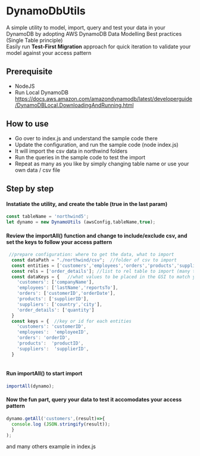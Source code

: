 # DynamoDbUtils
A simple utility to model, import, query and test your data in your DynamoDB by adopting AWS DynamoDB Data Modelling Best practices (Single Table principle)  
Easily run **Test-First Migration** approach for quick iteration to validate your model against your access pattern

## Prerequisite
  * NodeJS 
  * Run Local DynamoDB https://docs.aws.amazon.com/amazondynamodb/latest/developerguide/DynamoDBLocal.DownloadingAndRunning.html

## How to use
  * Go over to index.js and understand the sample code there
  * Update the configuration, and run the sample code (node index.js)
  * It will import the csv data in northwind folders
  * Run the queries in the sample code to test the import
  * Repeat as many as you like by simply changing table name or use your own data / csv file 

## Step by step

#### Instatiate the utility, and create the table (true in the last param) 
```javascript
const tableName = 'northwind5';
let dynamo = new DynamoUtils (awsConfig,tableName,true); 
```
#### Review the importAll() function and change to include/exclude csv, and set the keys to follow your access pattern
```javascript
 //prepare configuration: where to get the data, what to import
  const dataPath = "./northwind/csv";  //folder of csv to import
  const entities = ['customers','employees','orders','products','suppliers']; //list of entities to import
  const rels = ['order_details']; //list to rel table to import (many to many)
  const dataKeys = {   //what values to be placed in the GSI to match your access pattern
    'customers': ['companyName'],
    'employees': ['lastName','reportsTo'],
    'orders': ['customerID','orderDate'],
    'products': ['supplierID'],
    'suppliers': ['country','city'],
    'order_details': ['quantity']
  }
  const keys = {  //key or id for each entities
    'customers': 'customerID',
    'employees':  'employeeID',
    'orders': 'orderID',
    'products':  'productID',
    'suppliers':  'supplierID',
  }
  
```
#### Run importAll() to start import
```javascript
importAll(dynamo);
```
#### Now the fun part, query your data to test it accomodates your access pattern
```javascript
dynamo.getAll('customers',(result)=>{
  console.log (JSON.stringify(result));
  }
);
```
and many others example in index.js

